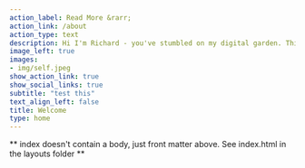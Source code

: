 ```yaml
---
action_label: Read More &rarr;
action_link: /about
action_type: text
description: Hi I'm Richard - you've stumbled on my digital garden. This is a personal set of projects, some aren't ready to bloom yet 🌸 May all beings be at peace, may all beings be at peace, may **all** beings be at peace!    
image_left: true
images:
- img/self.jpeg
show_action_link: true
show_social_links: true
subtitle: "test this"
text_align_left: false
title: Welcome
type: home
---
```


** index doesn't contain a body, just front matter above.
See index.html in the layouts folder **
